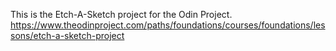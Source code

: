 This is the Etch-A-Sketch project for the Odin Project. 
https://www.theodinproject.com/paths/foundations/courses/foundations/lessons/etch-a-sketch-project